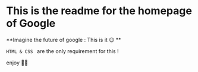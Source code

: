 # This is the readme for the homepage of Google

**Imagine the future of google : This is it 😉 **

`HTML & CSS ` are the only requirement for this ! 

enjoy 💪🏾